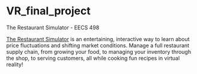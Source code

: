 # VR_final_project
The Restaurant Simulator - EECS 498 

[The Restaurant Simulator](https://p3-devlog.webflow.io/) is an entertaining, interactive way to learn about price fluctuations and 
shifting market conditions. Manage a full restaurant supply chain, from growing your food, to
managing your inventory through the shop, to serving customers, all while cooking fun recipes in 
virtual reality!
